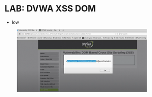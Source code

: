 # LAB: DVWA XSS DOM

* low

<figure><img src=".gitbook/assets/image (20).png" alt=""><figcaption></figcaption></figure>

